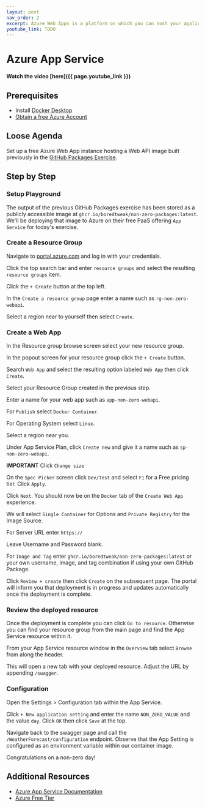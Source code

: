 ```yaml
---
layout: post
nav_order: 2
excerpt: Azure Web Apps is a platform on which you can host your applications
youtube_link: TODO
---
```


# Azure App Service

**Watch the video [here]({{ page.youtube_link }})**

## Prerequisites

- Install [Docker Desktop](https://hub.docker.com/editions/community/docker-ce-desktop-windows)
- [Obtain a free Azure Account](https://azure.microsoft.com/en-us/free/)

## Loose Agenda

Set up a free Azure Web App instance hosting a Web API image built previously in the [GitHub Packages Exercise](github-packages.md).

## Step by Step

### Setup Playground

The output of the previous GitHub Packages exercise has been stored as a publicly accessible image at `ghcr.io/boredtweak/non-zero-packages:latest`. We'll be deploying that image to Azure on their free PaaS offering `App Service` for today's exercise.

### Create a Resource Group

Navigate to [portal.azure.com](https://portal.azure.com) and log in with your credentials.

Click the top search bar and enter `resource groups` and select the resulting `resource groups` item.

Click the `+ Create` button at the top left.

In the `Create a resource group` page enter a name such as `rg-non-zero-webapi`.

Select a region near to yourself then select `Create`.

### Create a Web App

In the Resource group browse screen select your new resource group.

In the popout screen for your resource group click the `+ Create` button.

Search `Web App` and select the resulting option labeled `Web App` then click `Create`.

Select your Resource Group created in the previous step.

Enter a name for your web app such as `app-non-zero-webapi`.

For `Publish` select `Docker Container`.

For Operating System select `Linux`.

Select a region near you.

Under App Service Plan, click `Create new` and give it a name such as `sp-non-zero-webapi`.

**IMPORTANT**
Click `Change size`

On the `Spec Picker` screen click `Dev/Test` and select `F1` for a Free pricing tier. Click `Apply`.

Click `Next`. You should now be on the `Docker` tab of the `Create Web App` experience.

We will select `Single Container` for Options and `Private Registry` for the Image Source.

For Server URL enter `https://`

Leave Username and Password blank.

For `Image and Tag` enter `ghcr.io/boredtweak/non-zero-packages:latest` or your own username, image, and tag combination if using your own GitHub Package.

Click `Review + create` then click `Create` on the subsequent page. The portal will inform you that deployment is in progress and updates automatically once the deployment is complete.

### Review the deployed resource

Once the deployment is complete you can click `Go to resource`. Otherwise you can find your resource group from the main page and find the App Service resource within it.

From your App Service resource window in the `Overview` tab select `Browse` from along the header.

This will open a new tab with your deployed resource. Adjust the URL by appending `/swagger`.

### Configuration

Open the Settings > Configuration tab within the App Service.

Click `+ New application setting` and enter the name `NON_ZERO_VALUE` and the value `day`. Click `OK` then click `Save` at the top.

Navigate back to the swagger page and call the `/WeatherForecast/configuration` endpoint. Observe that the App Setting is configured as an environment variable within our container image.

Congratulations on a non-zero day!

## Additional Resources

- [Azure App Service Documentation](https://docs.microsoft.com/en-us/azure/app-service/overview)
- [Azure Free Tier](https://azure.microsoft.com/free)
